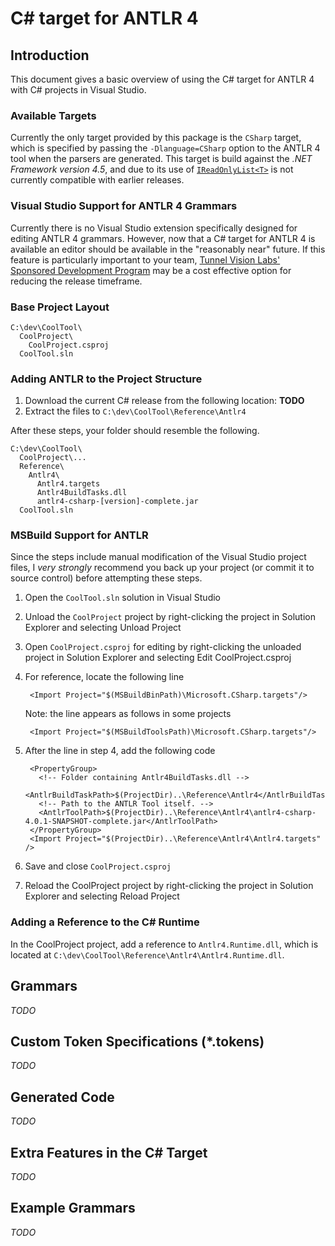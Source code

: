 # C# target for ANTLR 4

## Introduction

This document gives a basic overview of using the C# target for ANTLR 4
with C# projects in Visual Studio.

### Available Targets

Currently the only target provided by this package is the `CSharp` target,
which is specified by passing the `-Dlanguage=CSharp` option to the
ANTLR 4 tool when the parsers are generated. This target is build against
the *.NET Framework version 4.5*, and due to its use of
[`IReadOnlyList<T>`](http://msdn.microsoft.com/en-us/library/hh192385.aspx)
is not currently compatible with earlier releases.

### Visual Studio Support for ANTLR 4 Grammars

Currently there is no Visual Studio extension specifically designed for editing
ANTLR 4 grammars. However, now that a C# target for ANTLR 4 is available an
editor should be available in the "reasonably near" future. If this feature is
particularly important to your team,
[Tunnel Vision Labs' Sponsored Development Program](http://tunnelvisionlabs.com/SponsoredDevelopment.pdf)
may be a cost effective option for reducing the release timeframe.

### Base Project Layout

    C:\dev\CoolTool\
      CoolProject\
        CoolProject.csproj
      CoolTool.sln

### Adding ANTLR to the Project Structure

1. Download the current C# release from the following location: **TODO**
2. Extract the files to `C:\dev\CoolTool\Reference\Antlr4`

After these steps, your folder should resemble the following.

    C:\dev\CoolTool\
      CoolProject\...
      Reference\
        Antlr4\
          Antlr4.targets
          Antlr4BuildTasks.dll
          antlr4-csharp-[version]-complete.jar
      CoolTool.sln

### MSBuild Support for ANTLR

Since the steps include manual modification of the Visual Studio project files,
I *very strongly* recommend you back up your project (or commit it to source control)
before attempting these steps.

1. Open the `CoolTool.sln` solution in Visual Studio
2. Unload the `CoolProject` project by right-clicking the project in Solution
   Explorer and selecting Unload Project
3. Open `CoolProject.csproj` for editing by right-clicking the unloaded project
   in Solution Explorer and selecting Edit CoolProject.csproj
4. For reference, locate the following line

        <Import Project="$(MSBuildBinPath)\Microsoft.CSharp.targets"/>

   Note: the line appears as follows in some projects

        <Import Project="$(MSBuildToolsPath)\Microsoft.CSharp.targets"/>

5. After the line in step 4, add the following code

        <PropertyGroup>
          <!-- Folder containing Antlr4BuildTasks.dll -->
          <AntlrBuildTaskPath>$(ProjectDir)..\Reference\Antlr4</AntlrBuildTaskPath>
          <!-- Path to the ANTLR Tool itself. -->
          <AntlrToolPath>$(ProjectDir)..\Reference\Antlr4\antlr4-csharp-4.0.1-SNAPSHOT-complete.jar</AntlrToolPath>
        </PropertyGroup>
        <Import Project="$(ProjectDir)..\Reference\Antlr4\Antlr4.targets" /> 

6. Save and close `CoolProject.csproj`
7. Reload the CoolProject project by right-clicking the project in Solution
   Explorer and selecting Reload Project

### Adding a Reference to the C# Runtime

In the CoolProject project, add a reference to `Antlr4.Runtime.dll`,  which is
located at `C:\dev\CoolTool\Reference\Antlr4\Antlr4.Runtime.dll`.

## Grammars

*TODO*

## Custom Token Specifications (*.tokens)

*TODO*

## Generated Code

*TODO*

## Extra Features in the C# Target

*TODO*

## Example Grammars

*TODO*

